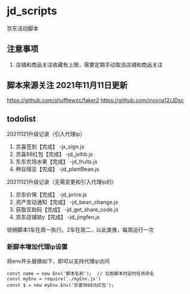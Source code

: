 # jd_scripts
京东活动脚本

## 注意事项
1. 店铺和商品关注收藏有上限，需要定期手动取消店铺和商品关注

## 脚本来源关注 2021年11月11日更新
https://github.com/shufflewzc/faker2
https://github.com/inoyna12/JDsc



## todolist
20211121升级记录（引入代理ip）
1. 京喜签到【完成】            -jx_sign.js
2. 京喜88红包【完成】          -jd_jxlhb.js
3. 东东农场水果【完成】        -jd_fruits.js
4. 种豆得豆【完成】            -jd_plantBean.js



20211121升级记录（无需变更和引入代理ip的）
1. 京东价保【完成】            -jd_price.js
2. 资产变动通知【完成】        -jd_bean_change.js
3. 获取互助码【完成】          -jd_get_share_code.js
4. 京东店铺锁y【完成】         -jd_jingfen.js

锁佣脚本1车在周一执行。2车在周二，以此类推，每周运行一次



### 新脚本增加代理ip设置
将env开头替换如下，即可以支持代理ip访问
```
const name = new Env('脚本名称');  // 拉取脚本时定时任务命名
const myEnv = require('./myEnv.js')
const $ = new myEnv.Env('京喜领88元红包');
```
